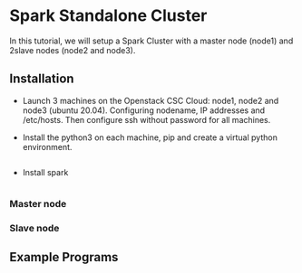 # Spark Standalone Cluster
In this tutorial, we will setup a Spark Cluster with a master node (node1) and 2slave nodes (node2 and node3).

## Installation
* Launch 3 machines on the Openstack CSC Cloud: node1, node2 and node3 (ubuntu 20.04). Configuring nodename, IP addresses and /etc/hosts. Then configure ssh without password for all machines.

* Install the python3 on each machine, pip and create a virtual python environment.  
```bash


```

* Install spark
```bash


```

### Master node


### Slave node



## Example Programs
